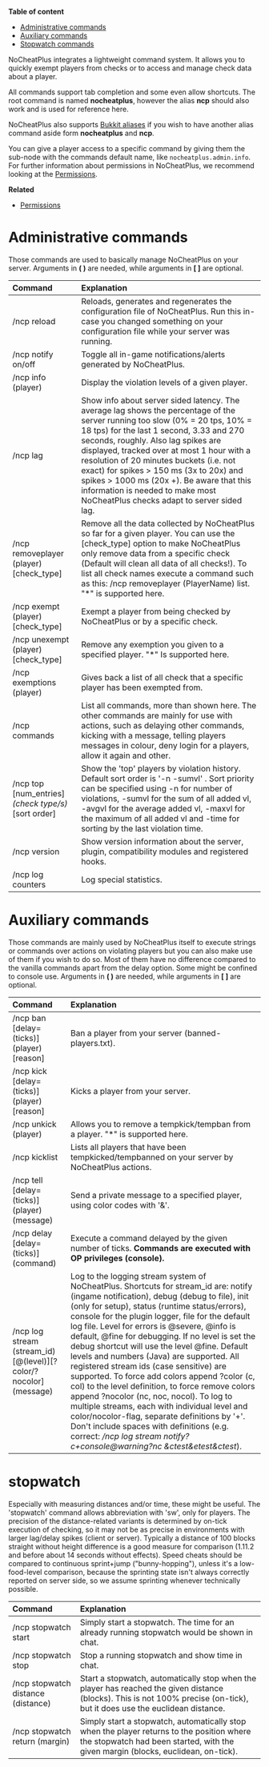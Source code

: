 **Table of content**
* [Administrative commands](Commands#administrative-commands)
* [Auxiliary commands](Commands#auxiliary-commands)
* [Stopwatch commands](Commands#stop-watch)

NoCheatPlus integrates a lightweight command system. It allows you to quickly exempt players from checks or to access and manage check data about a player. 

All commands support tab completion and some even allow shortcuts. The root command is named **nocheatplus**, however the alias **ncp** should also work and is used for reference here.

NoCheatPlus also supports [Bukkit aliases](http://wiki.bukkit.org/Bukkit.yml#aliases) if you wish to have another alias command aside form **nocheatplus** and **ncp**.

You can give a player access to a specific command by giving them the sub-node with the commands default name, like `nocheatplus.admin.info`.
For further information about permissions in NoCheatPlus, we recommend looking at the [Permissions](https://github.com/MyPictures/NoCheatPlus/wiki/Permissions#commands).

**Related**
* [Permissions](Permissions)

# Administrative commands
Those commands are used to basically manage NoCheatPlus on your server. Arguments in **( )** are needed, while arguments in **[ ]** are optional.

| Command                 | Explanation |
| :---------------------- | :---------- |
| /ncp reload | Reloads, generates and regenerates the configuration file of NoCheatPlus. Run this in-case you changed something on your configuration file while your server was running. |
| /ncp notify on/off | Toggle all in-game notifications/alerts generated by NoCheatPlus. |
| /ncp info (player) | Display the violation levels of a given player. |
| /ncp lag | Show info about server sided latency. The average lag shows the percentage of the server running too slow (0% = 20 tps, 10% = 18 tps) for the last 1 second, 3.33 and 270 seconds, roughly. Also lag spikes are displayed, tracked over at most 1 hour with a resolution of 20 minutes buckets (i.e. not exact) for spikes > 150 ms (3x to 20x) and spikes > 1000 ms (20x +). Be aware that this information is needed to make most NoCheatPlus checks adapt to server sided lag. |
| /ncp removeplayer (player) [check_type] | Remove all the data collected by NoCheatPlus so far for a given player. You can use the [check_type] option to make NoCheatPlus only remove data from a specific check (Default will clean all data of all checks!). To list all check names execute a command such as this: /ncp removeplayer (PlayerName) list. "*" is supported here. |
| /ncp exempt (player) [check_type] | Exempt a player from being checked by NoCheatPlus or by a specific check. |
| /ncp unexempt (player) [check_type] | Remove any exemption you given to a specified player. "*" Is supported here. |
| /ncp exemptions (player) | Gives back a list of all check that a specific player has been exempted from. |
| /ncp commands | List all commands, more than shown here. The other commands are mainly for use with actions, such as delaying other commands, kicking with a message, telling players messages in colour, deny login for a players, allow it again and other. |
| /ncp top [num_entries] _(check type/s)_ [sort order] | Show the 'top' players by violation history. Default sort order is '-n -sumvl' . Sort priority can be specified using -n for number of violations, -sumvl for the sum of all added vl, -avgvl for the average added vl, -maxvl for the maximum of all added vl and -time for sorting by the last violation time. |
| /ncp version | Show version information about the server, plugin, compatibility modules and registered hooks. |
| /ncp log counters| Log special statistics. |

# Auxiliary commands
Those commands are mainly used by NoCheatPlus itself to execute strings or commands over actions on violating players but you can also make use of them if you wish to do so. Most of them have no difference compared to the vanilla commands apart from the delay option. Some might be confined to console use.
Arguments in **( )** are needed, while arguments in **[ ]** are optional.

| Command                 | Explanation |
| :---------------------- | :---------- |
| /ncp ban \[delay=(ticks)] (player) [reason] | Ban a player from your server (banned-players.txt). |
| /ncp kick \[delay=(ticks)] (player) [reason] | Kicks a player from your server. |
| /ncp unkick (player) | Allows you to remove a tempkick/tempban from a player. "*" is supported here. |
| /ncp kicklist | Lists all players that have been tempkicked/tempbanned on your server by NoCheatPlus actions. |
| /ncp tell \[delay=(ticks)] (player) (message) | Send a private message to a specified player, using color codes with '&'. |
| /ncp delay \[delay=(ticks)] (command) | Execute a command delayed by the given number of ticks. **Commands are executed with OP privileges (console).** |
| /ncp log stream (stream_id)\[@(level)]\[?color/?nocolor] (message) | Log to the logging stream system of NoCheatPlus. Shortcuts for stream_id are: notify (ingame notification), debug (debug to file), init (only for setup), status (runtime status/errors), console for the plugin logger, file for the default log file. Level for errors is @severe, @info is default, @fine for debugging. If no level is set the debug shortcut will use the level @fine. Default levels and numbers (Java) are supported. All registered stream ids (case sensitive) are supported. To force add colors append ?color (c, col) to the level definition, to force remove colors append ?nocolor (nc, noc, nocol). To log to multiple streams, each with individual level and color/nocolor-flag, separate definitions by '+'. Don't include spaces with definitions (e.g. correct: _/ncp log stream notify?c+console@warning?nc &ctest&etest&ctest_). |

# stopwatch
Especially with measuring distances and/or time, these might be useful. The 'stopwatch' command allows abbreviation with 'sw', only for players. The precision of the distance-related variants is determined by on-tick execution of checking, so it may not be as precise in environments with larger lag/delay spikes (client or server). Typically a distance of 100 blocks straight without height difference is a good measure for comparison (1.11.2 and before about 14 seconds without effects). Speed cheats should be compared to continuous sprint+jump ("bunny-hopping"), unless it's a low-food-level comparison, because the sprinting state isn't always correctly reported on server side, so we assume sprinting whenever technically possible.

| Command                 | Explanation |
| :---------------------- | :---------- |
| /ncp stopwatch start | Simply start a stopwatch. The time for an already running stopwatch would be shown in chat. |
| /ncp stopwatch stop | Stop a running stopwatch and show time in chat. |
| /ncp stopwatch distance (distance) | Start a stopwatch, automatically stop when the player has reached the given distance (blocks). This is not 100% precise (on-tick), but it does use the euclidean distance. |
| /ncp stopwatch return (margin) | Simply start a stopwatch, automatically stop when the player returns to the position where the stopwatch had been started, with the given margin (blocks, euclidean, on-tick). |

